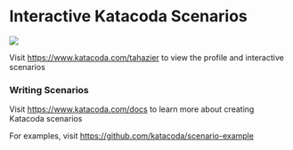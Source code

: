 # Interactive Katacoda Scenarios

[![](http://shields.katacoda.com/katacoda/tahazier/count.svg)](https://www.katacoda.com/tahazier "Get your profile on Katacoda.com")

Visit https://www.katacoda.com/tahazier to view the profile and interactive scenarios

### Writing Scenarios
Visit https://www.katacoda.com/docs to learn more about creating Katacoda scenarios

For examples, visit https://github.com/katacoda/scenario-example
